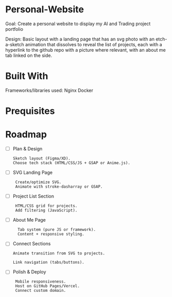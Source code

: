 # Personal-Website
Goal: Create a personal website to display my AI and Trading project portfolio

Design: Basic layout with a landing page that has an svg photo with an etch-a-sketch animation that dissolves to reveal the list of projects, each with a hyperlink to the github repo with a picture where relevant, with an about me tab linked on the side.

# Built With
Frameworks/libraries used:
Nginx
Docker

# Prequisites

# Roadmap

  - [ ] Plan & Design

        Sketch layout (Figma/XD).
        Choose tech stack (HTML/CSS/JS + GSAP or Anime.js).

 - [ ] SVG Landing Page

        Create/optimize SVG.
        Animate with stroke-dasharray or GSAP.

 - [ ] Project List Section

        HTML/CSS grid for projects.
        Add filtering (JavaScript).

- [ ] About Me Page

        Tab system (pure JS or framework).
        Content + responsive styling.

 - [ ]  Connect Sections

        Animate transition from SVG to projects.

        Link navigation (tabs/buttons).

 - [ ] Polish & Deploy

        Mobile responsiveness.
        Host on GitHub Pages/Vercel.
        Connect custom domain.



